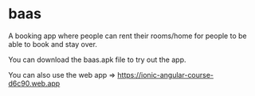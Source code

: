 # baas
A booking app where people can rent their rooms/home for people to be able to book and stay over.


You can download the baas.apk file to try out the app.

You can also use the web app => https://ionic-angular-course-d6c90.web.app
